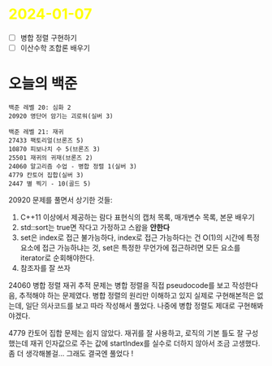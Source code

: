 # <span style="color:yellow">2024-01-07</span>

- [ ] 병합 정렬 구현하기
- [ ] 이산수학 조합론 배우기

# 오늘의 백준
```level20
백준 레벨 20: 심화 2
20920 영단어 암기는 괴로워(실버 3)

백준 레벨 21: 재귀
27433 팩토리얼(브론즈 5)
10870 피보나치 수 5(브론즈 3)
25501 재귀의 귀재(브론즈 2)
24060 알고리즘 수업 - 병합 정렬 1(실버 3)
4779 칸토어 집합(실버 3)
2447 별 찍기 - 10(골드 5)
```

20920 문제를 풀면서 상기한 것들:
1. C++11 이상에서 제공하는 람다 표현식의 캡처 목록, 매개변수 목록, 본문 배우기
2. std::sort는 true면 작다고 가정하고 스왑을 **안한다**
3. set은 index로 접근 불가능하다, index로 접근 가능하다는 건 O(1)의 시간에 특정 요소에 접근 가능하냐는 것, set은 특정한 무언가에 접근하려면 모든 요소를 iterator로 순회해야한다.
4. 참조자를 잘 쓰자


24060 병합 정렬 재귀 추적 문제는 병합 정렬을 직접 pseudocode를 보고 작성한다음, 추적해야 하는 문제였다. 병합 정렬의 원리만 이해하고 있지 실제로 구현해본적은 없는데, 일단 의사코드를 보고 따라 작성해서 풀었다.
나중에 병합 정렬도 제대로 구현해봐야겠다.


4779 칸토어 집합 문제는 쉽지 않았다. 재귀를 잘 사용하고, 로직의 기본 틀도 잘 구성했는데 재귀 인자값으로 주는 값에 startIndex를 실수로 더하지 않아서 조금 고생했다.
좀 더 생각해볼걸... 그래도 결국엔 풀었다 !

